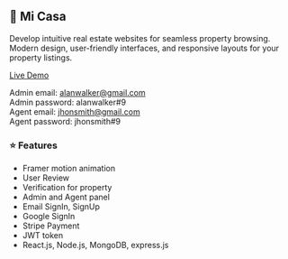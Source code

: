 ## 🏨 Mi Casa

Develop intuitive real estate websites for seamless property browsing. Modern design, user-friendly interfaces, and responsive layouts for your property listings.
<br>

<a href='https://mi-casa-a1de0.web.app/'>Live Demo</a>

Admin email: alanwalker@gmail.com <br>
Admin password: alanwalker#9 <br>
Agent email: jhonsmith@gmail.com <br>
Agent password: jhonsmith#9 <br>

### ⭐ Features

- Framer motion animation
- User Review
- Verification for property
- Admin and Agent panel
- Email SignIn, SignUp
- Google SignIn
- Stripe Payment
- JWT token
- React.js, Node.js, MongoDB, express.js

